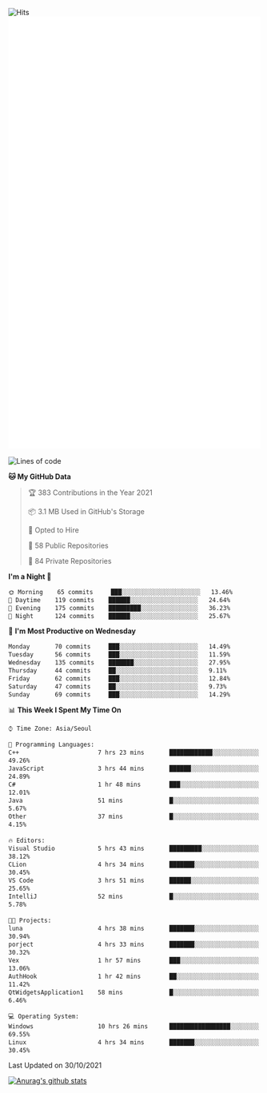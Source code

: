 ![Hits](https://hits.seeyoufarm.com/api/count/incr/badge.svg?url=https%3A%2F%2Fgithub.com%2Fkokose1234&count_bg=%2379C83D&title_bg=%23555555&icon=apple.svg&icon_color=%23E7E7E7&title=hits&edge_flat=false)
<br/>
![Metrics](https://github.com/kokose1234/kokose1234/blob/main/github-metrics.svg)

<!--START_SECTION:waka-->
![Lines of code](https://img.shields.io/badge/From%20Hello%20World%20I%27ve%20Written-11.7%20million%20lines%20of%20code-blue)

**🐱 My GitHub Data** 

> 🏆 383 Contributions in the Year 2021
 > 
> 📦 3.1 MB Used in GitHub's Storage 
 > 
> 💼 Opted to Hire
 > 
> 📜 58 Public Repositories 
 > 
> 🔑 84 Private Repositories  
 > 
**I'm a Night 🦉** 

```text
🌞 Morning    65 commits     ███░░░░░░░░░░░░░░░░░░░░░░   13.46% 
🌆 Daytime    119 commits    ██████░░░░░░░░░░░░░░░░░░░   24.64% 
🌃 Evening    175 commits    █████████░░░░░░░░░░░░░░░░   36.23% 
🌙 Night      124 commits    ██████░░░░░░░░░░░░░░░░░░░   25.67%

```
📅 **I'm Most Productive on Wednesday** 

```text
Monday       70 commits     ███░░░░░░░░░░░░░░░░░░░░░░   14.49% 
Tuesday      56 commits     ███░░░░░░░░░░░░░░░░░░░░░░   11.59% 
Wednesday    135 commits    ███████░░░░░░░░░░░░░░░░░░   27.95% 
Thursday     44 commits     ██░░░░░░░░░░░░░░░░░░░░░░░   9.11% 
Friday       62 commits     ███░░░░░░░░░░░░░░░░░░░░░░   12.84% 
Saturday     47 commits     ██░░░░░░░░░░░░░░░░░░░░░░░   9.73% 
Sunday       69 commits     ███░░░░░░░░░░░░░░░░░░░░░░   14.29%

```


📊 **This Week I Spent My Time On** 

```text
⌚︎ Time Zone: Asia/Seoul

💬 Programming Languages: 
C++                      7 hrs 23 mins       ████████████░░░░░░░░░░░░░   49.26% 
JavaScript               3 hrs 44 mins       ██████░░░░░░░░░░░░░░░░░░░   24.89% 
C#                       1 hr 48 mins        ███░░░░░░░░░░░░░░░░░░░░░░   12.01% 
Java                     51 mins             █░░░░░░░░░░░░░░░░░░░░░░░░   5.67% 
Other                    37 mins             █░░░░░░░░░░░░░░░░░░░░░░░░   4.15%

🔥 Editors: 
Visual Studio            5 hrs 43 mins       █████████░░░░░░░░░░░░░░░░   38.12% 
CLion                    4 hrs 34 mins       ███████░░░░░░░░░░░░░░░░░░   30.45% 
VS Code                  3 hrs 51 mins       ██████░░░░░░░░░░░░░░░░░░░   25.65% 
IntelliJ                 52 mins             █░░░░░░░░░░░░░░░░░░░░░░░░   5.78%

🐱‍💻 Projects: 
luna                     4 hrs 38 mins       ███████░░░░░░░░░░░░░░░░░░   30.94% 
porject                  4 hrs 33 mins       ███████░░░░░░░░░░░░░░░░░░   30.32% 
Vex                      1 hr 57 mins        ███░░░░░░░░░░░░░░░░░░░░░░   13.06% 
AuthHook                 1 hr 42 mins        ██░░░░░░░░░░░░░░░░░░░░░░░   11.42% 
QtWidgetsApplication1    58 mins             █░░░░░░░░░░░░░░░░░░░░░░░░   6.46%

💻 Operating System: 
Windows                  10 hrs 26 mins      █████████████████░░░░░░░░   69.55% 
Linux                    4 hrs 34 mins       ███████░░░░░░░░░░░░░░░░░░   30.45%

```


 Last Updated on 30/10/2021
<!--END_SECTION:waka-->

[![Anurag's github stats](https://github-readme-stats.vercel.app/api?username=kokose1234&theme=dracula)](https://github.com/anuraghazra/github-readme-stats)



	
